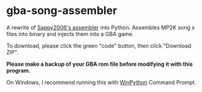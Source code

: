 # gba-song-assembler
A rewrite of [Sappy2006's assembler](https://github.com/Touched/Sappy/blob/master/source/frmAssembler.frm) into Python. Assembles MP2K song s files into binary and injects them into a GBA game.

To download, please click the green "code" button, then click "Download ZIP".

**Please make a backup of your GBA rom file before modifying it with this program.**

On Windows, I recommend running this with [WinPython](https://winpython.github.io/) Command Prompt.
